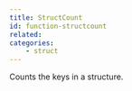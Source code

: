 ```yaml
---
title: StructCount
id: function-structcount
related:
categories:
    - struct
---
```


Counts the keys in a structure.
